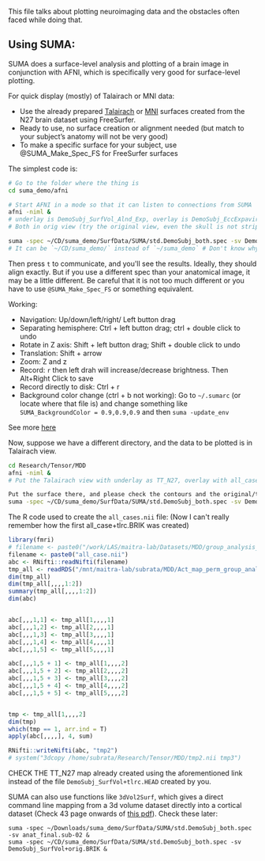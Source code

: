 This file talks about plotting neuroimaging data and the obstacles often faced while doing that. 

## Using SUMA:
SUMA does a surface-level analysis and plotting of a brain image in conjunction with AFNI, which is specifically very good for surface-level plotting. 

For quick display (mostly) of Talairach or MNI data:
* Use the already prepared [Talairach](http://afni.nimh.nih.gov/pub/dist/tgz/suma_TT_N27.tgz) or [MNI](http://afni.nimh.nih.gov/pub/dist/tgz/suma_MNI_N27.tgz) surfaces created from the N27 brain dataset using FreeSurfer.
* Ready to use, no surface creation or alignment needed (but match to your subject’s anatomy will not be very good)
* To make a specific surface for your subject, use @SUMA_Make_Spec_FS for FreeSurfer surfaces

The simplest code is:
```bash
# Go to the folder where the thing is
cd suma_demo/afni

# Start AFNI in a mode so that it can listen to connections from SUMA
afni -niml &
# underlay is DemoSubj_SurfVol_Alnd_Exp, overlay is DemoSubj_EccExpavir
# Both in orig view (try the original view, even the skull is not stripped)

suma -spec ~/CD/suma_demo/SurfData/SUMA/std.DemoSubj_both.spec -sv DemoSubj_SurfVol_Alnd_Exp+orig
# It can be `~/CD/suma_demo/` instead of `~/suma_demo` # Don't know why ../ does not work!
```
Then press `t` to communicate, and you'll see the results. Ideally, they should align exactly. But if you use a different spec than your anatomical image, it may be a little different. Be careful that it is not too much different or you have to use `@SUMA_Make_Spec_FS` or something equivalent. 

Working: 
 * Navigation: Up/down/left/right/ Left button drag
 * Separating hemisphere: Ctrl + left button drag; ctrl + double click to undo
 * Rotate in Z axis: Shift + left button drag; Shift + double click to undo
 * Translation: Shift + arrow
 * Zoom: Z and z
 * Record: `r` then left drah will increase/decrease brightness. Then Alt+Right Click to save
 * Record directly to disk: Ctrl + r
 * Background color change (ctrl + b not working): Go to `~/.sumarc` (or locate where that file is) and change something like `SUMA_BackgroundColor = 0.9,0.9,0.9` and then `suma -update_env`

See more [here](https://afni.nimh.nih.gov/pub/dist/doc/htmldoc/SUMA/Viewer.html)


Now, suppose we have a different directory, and the data to be plotted is in Talairach view. 
```bash
cd Research/Tensor/MDD
afni -niml &
# Put the Talairach view with underlay as TT_N27, overlay with all_cases.nii

Put the surface there, and please check the contours and the original/talairach view.
suma -spec ~/CD/suma_demo/SurfData/SUMA/std.DemoSubj_both.spec -sv DemoSubj_SurfVol+tlrc.HEAD &
```

The R code used to create the `all_cases.nii` file: (Now I can't really remember how the first all_case+tlrc.BRIK was created)
```R
library(fmri)
# filename <- paste0("/work/LAS/maitra-lab/Datasets/MDD/group_analysis_MDD_LOO_all_runs/all_case+tlrc.BRIK")
filename <- paste0("all_case.nii")
abc <- RNifti::readNifti(filename)
tmp_all <- readRDS("/mnt/maitra-lab/subrata/MDD/Act_map_perm_group_analysis_added_all.rds")
dim(tmp_all)
dim(tmp_all[,,,,1:2])
summary(tmp_all[,,,,1:2])
dim(abc)


abc[,,,1,1] <- tmp_all[1,,,,1]
abc[,,,1,2] <- tmp_all[2,,,,1]
abc[,,,1,3] <- tmp_all[3,,,,1]
abc[,,,1,4] <- tmp_all[4,,,,1]
abc[,,,1,5] <- tmp_all[5,,,,1]

abc[,,,1,5 + 1] <- tmp_all[1,,,,2]
abc[,,,1,5 + 2] <- tmp_all[2,,,,2]
abc[,,,1,5 + 3] <- tmp_all[3,,,,2]
abc[,,,1,5 + 4] <- tmp_all[4,,,,2]
abc[,,,1,5 + 5] <- tmp_all[5,,,,2]


tmp <- tmp_all[1,,,,2]
dim(tmp)
which(tmp == 1, arr.ind = T)
apply(abc[,,,,], 4, sum)

RNifti::writeNifti(abc, "tmp2")
# system("3dcopy /home/subrata/Research/Tensor/MDD/tmp2.nii tmp3")
```
CHECK THE TT_N27 map already created using the aforementioned link instead of the file `DemoSubj_SurfVol+tlrc.HEAD` created by you. 

SUMA can also use functions like `3dVol2Surf`, which gives a direct command line mapping from a 3d volume dataset directly into a cortical dataset (Check 43 page onwards of [this pdf](https://afni.nimh.nih.gov/pub/dist/edu/latest/suma/suma.pdf)). Check these later:
```
suma -spec ~/Downloads/suma_demo/SurfData/SUMA/std.DemoSubj_both.spec  -sv anat_final.sub-02 &
suma -spec ~/CD/suma_demo/SurfData/SUMA/std.DemoSubj_both.spec -sv DemoSubj_SurfVol+orig.BRIK &
```
